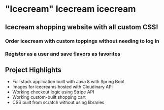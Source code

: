 # "Icecream" Icecream icecream
## Icecream shopping website with all custom CSS!
### Order icecream with custom toppings without needing to log in
### Register as a user and save flavors as favorites

## Project Highlights
- Full stack application built with Java 8 with Spring Boot
- Images for icecreams hosted with Cloudinary API
- Working checkout logic using Stripe API
- Working custom-built shopping cart
- CSS built from scratch without using libraries